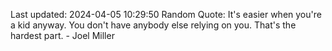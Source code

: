 Last updated: 2024-04-05 10:29:50
Random Quote: It's easier when you're a kid anyway. You don't have anybody else relying on you. That's the hardest part. - Joel Miller